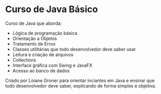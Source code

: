 # Curso de Java Básico

Curso de Java que aborda:

 - Lógica de programação básica
 - Orientação a Objetos
 - Tratamento de Erros
 - Classes utilitárias que todo desenvolvedor deve saber usar
 - Leitura e criação de arquivos
 - Collections
 - Interface gráfica com Swing e JavaFX
 - Acesso ao banco de dados
 
 Criado por Loiane Groner para orientar inciantes em Java e ensinar que todo desenvolvedor deve saber, explicando de forma simples e objetiva.
